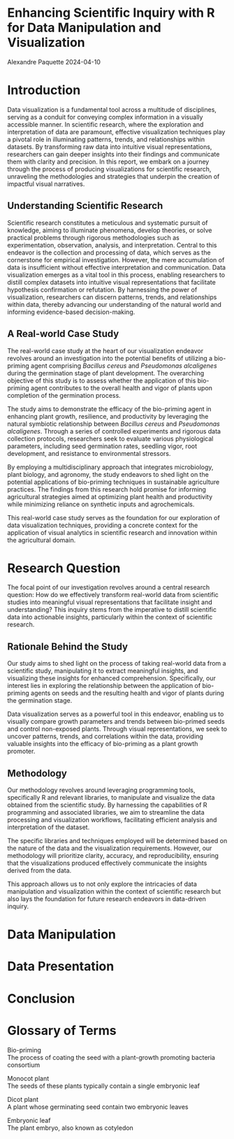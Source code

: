 Enhancing Scientific Inquiry with R for Data Manipulation and
Visualization
================
Alexandre Paquette
2024-04-10

# Introduction

Data visualization is a fundamental tool across a multitude of
disciplines, serving as a conduit for conveying complex information in a
visually accessible manner. In scientific research, where the
exploration and interpretation of data are paramount, effective
visualization techniques play a pivotal role in illuminating patterns,
trends, and relationships within datasets. By transforming raw data into
intuitive visual representations, researchers can gain deeper insights
into their findings and communicate them with clarity and precision. In
this report, we embark on a journey through the process of producing
visualizations for scientific research, unraveling the methodologies and
strategies that underpin the creation of impactful visual narratives.

## Understanding Scientific Research

Scientific research constitutes a meticulous and systematic pursuit of
knowledge, aiming to illuminate phenomena, develop theories, or solve
practical problems through rigorous methodologies such as
experimentation, observation, analysis, and interpretation. Central to
this endeavor is the collection and processing of data, which serves as
the cornerstone for empirical investigation. However, the mere
accumulation of data is insufficient without effective interpretation
and communication. Data visualization emerges as a vital tool in this
process, enabling researchers to distill complex datasets into intuitive
visual representations that facilitate hypothesis confirmation or
refutation. By harnessing the power of visualization, researchers can
discern patterns, trends, and relationships within data, thereby
advancing our understanding of the natural world and informing
evidence-based decision-making.

## A Real-world Case Study

The real-world case study at the heart of our visualization endeavor
revolves around an investigation into the potential benefits of
utilizing a bio-priming agent comprising *Bacillus cereus* and
*Pseudomonas alcaligenes* during the germination stage of plant
development. The overarching objective of this study is to assess
whether the application of this bio-priming agent contributes to the
overall health and vigor of plants upon completion of the germination
process.

The study aims to demonstrate the efficacy of the bio-priming agent in
enhancing plant growth, resilience, and productivity by leveraging the
natural symbiotic relationship between *Bacillus cereus* and
*Pseudomonas alcaligenes*. Through a series of controlled experiments
and rigorous data collection protocols, researchers seek to evaluate
various physiological parameters, including seed germination rates,
seedling vigor, root development, and resistance to environmental
stressors.

By employing a multidisciplinary approach that integrates microbiology,
plant biology, and agronomy, the study endeavors to shed light on the
potential applications of bio-priming techniques in sustainable
agriculture practices. The findings from this research hold promise for
informing agricultural strategies aimed at optimizing plant health and
productivity while minimizing reliance on synthetic inputs and
agrochemicals.

This real-world case study serves as the foundation for our exploration
of data visualization techniques, providing a concrete context for the
application of visual analytics in scientific research and innovation
within the agricultural domain.

# Research Question

The focal point of our investigation revolves around a central research
question: How do we effectively transform real-world data from
scientific studies into meaningful visual representations that
facilitate insight and understanding? This inquiry stems from the
imperative to distill scientific data into actionable insights,
particularly within the context of scientific research.

## Rationale Behind the Study

Our study aims to shed light on the process of taking real-world data
from a scientific study, manipulating it to extract meaningful insights,
and visualizing these insights for enhanced comprehension. Specifically,
our interest lies in exploring the relationship between the application
of bio-priming agents on seeds and the resulting health and vigor of
plants during the germination stage.

Data visualization serves as a powerful tool in this endeavor, enabling
us to visually compare growth parameters and trends between bio-primed
seeds and control non-exposed plants. Through visual representations, we
seek to uncover patterns, trends, and correlations within the data,
providing valuable insights into the efficacy of bio-priming as a plant
growth promoter.

## Methodology

Our methodology revolves around leveraging programming tools,
specifically R and relevant libraries, to manipulate and visualize the
data obtained from the scientific study. By harnessing the capabilities
of R programming and associated libraries, we aim to streamline the data
processing and visualization workflows, facilitating efficient analysis
and interpretation of the dataset.

The specific libraries and techniques employed will be determined based
on the nature of the data and the visualization requirements. However,
our methodology will prioritize clarity, accuracy, and reproducibility,
ensuring that the visualizations produced effectively communicate the
insights derived from the data.

This approach allows us to not only explore the intricacies of data
manipulation and visualization within the context of scientific research
but also lays the foundation for future research endeavors in
data-driven inquiry.

# Data Manipulation

# Data Presentation

# Conclusion

# Glossary of Terms

Bio-priming  
The process of coating the seed with a plant-growth promoting bacteria
consortium

Monocot plant  
The seeds of these plants typically contain a single embryonic leaf

Dicot plant  
A plant whose germinating seed contain two embryonic leaves

Embryonic leaf  
The plant embryo, also known as cotyledon
